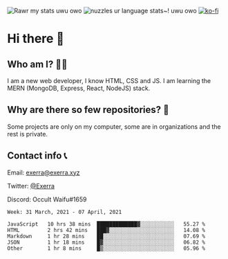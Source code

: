 ![Rawr my stats uwu owo](https://github-readme-stats.vercel.app/api?username=Exerra&show_icons=true&theme=buefy)
![nuzzles ur language stats~! uwu owo](https://github-readme-stats.vercel.app/api/top-langs/?username=Exerra&layout=compact)
[![ko-fi](https://www.ko-fi.com/img/githubbutton_sm.svg)](https://ko-fi.com/X8X130H96)
# Hi there 👋
## Who am I? 🙋‍♀️
I am a new web developer, I know HTML, CSS and JS. I am learning the MERN (MongoDB, Express, React, NodeJS) stack.
## Why are there so few repositories? 🤔
Some projects are only on my computer, some are in organizations and the rest is private.
## Contact info 📞
Email: [exerra@exerra.xyz](mailto:exerra@exerra.xyz)

Twitter: [@Exerra](https://twitter.com/exerra)

Discord: Occult Waifu#1659

<!--START_SECTION:waka-->
```text
Week: 31 March, 2021 - 07 April, 2021

JavaScript   10 hrs 38 mins  █████████████▓░░░░░░░░░░░   55.27 % 
HTML         2 hrs 42 mins   ███▓░░░░░░░░░░░░░░░░░░░░░   14.08 % 
Markdown     1 hr 28 mins    ██░░░░░░░░░░░░░░░░░░░░░░░   07.69 % 
JSON         1 hr 18 mins    █▓░░░░░░░░░░░░░░░░░░░░░░░   06.82 % 
Other        1 hr 8 mins     █▒░░░░░░░░░░░░░░░░░░░░░░░   05.96 % 
```
<!--END_SECTION:waka-->

